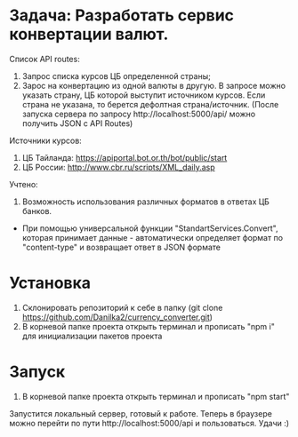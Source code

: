 # Задача: Разработать сервис конвертации валют.
Список API routes:
1. Запрос списка курсов ЦБ определенной страны;
2. Зарос на конвертацию из одной валюты в другую. В запросе можно указать страну, ЦБ которой выступит источником курсов. Если страна не указана, то берется дефолтная страна/источник.
(После запуска сервера по запросу http://localhost:5000/api/ можно получить JSON c API Routes)

Источники курсов:
1. ЦБ Тайланда: https://apiportal.bot.or.th/bot/public/start
2. ЦБ России: http://www.cbr.ru/scripts/XML_daily.asp

Учтено:
1. Возможность использования различных форматов в ответах ЦБ банков.
+ При помощью универсальной функции "StandartServices.Convert", которая принимает данные - автоматически определяет формат по "content-type" и возвращает ответ в JSON формате 

# Установка
1. Склонировать репозиторий к себе в папку (git clone https://github.com/Danilka2/currency_converter.git)
2. В корневой папке проекта открыть терминал и прописать "npm i" для инициализации пакетов проекта
# Запуск
1. В корневой папке проекта открыть терминал и прописать "npm start"

Запустится локальный сервер, готовый к работе. Теперь в браузере можно перейти по пути http://localhost:5000/api и пользоваться. Удачи :)
